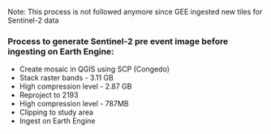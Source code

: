 Note: This process is not followed anymore since GEE ingested new tiles for Sentinel-2 data

### Process to generate Sentinel-2 pre event image before ingesting on Earth Engine:

- Create mosaic in QGIS using SCP (Congedo)
- Stack raster bands - 3.11 GB
- High compression level - 2.87 GB
- Reproject to 2193
- High compression level - 787MB
- Clipping to study area 
- Ingest on Earth Engine